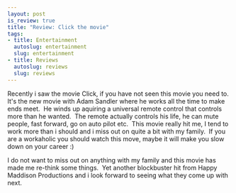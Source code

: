 ```yaml
--- 
layout: post
is_review: true
title: "Review: Click the movie"
tags: 
- title: Entertainment
  autoslug: entertainment
  slug: entertainment
- title: Reviews
  autoslug: reviews
  slug: reviews
---
```


Recently i saw the movie Click, if you have not seen this movie you need to.  It's the new movie with Adam Sandler where he works all the time to make ends meet.  He winds up aquiring a universal remote control that controls more than he wanted.  The remote actually controls his life, he can mute people, fast forward, go on auto pilot etc.  This movie really hit me, I tend to work more than i should and i miss out on quite a bit with my family.  If you are a workaholic you should watch this move, maybe it will make you slow down on your career :)

I do not want to miss out on anything with my family and this movie has made me re-think some things.  Yet another blockbuster hit from Happy Maddison Productions and i look forward to seeing what they come up with next. 
